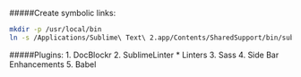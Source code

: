 #####Create symbolic links:

```bash
mkdir -p /usr/local/bin
ln -s /Applications/Sublime\ Text\ 2.app/Contents/SharedSupport/bin/subl /usr/local/bin/subl
```

#####Plugins:
    1. DocBlockr
    2. SublimeLinter
        * Linters
    3. Sass
    4. Side Bar Enhancements
    5. Babel
